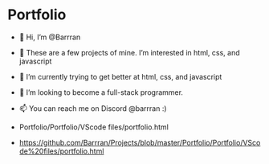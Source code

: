 # Portfolio

- 👋 Hi, I’m @Barrran
- 👀 These are a few projects of mine. I’m interested in html, css, and javascript
- 🌱 I’m currently trying to get better at html, css, and javascript
- 💞️ I’m looking to become a full-stack programmer.
- 📫 You can reach me on Discord @barrran :)

- Portfolio/Portfolio/VScode files/portfolio.html

- https://github.com/Barrran/Projects/blob/master/Portfolio/Portfolio/VScode%20files/portfolio.html
